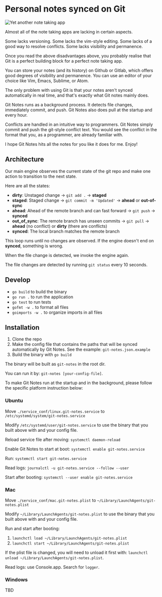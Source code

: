 Personal notes synced on Git
=============================

![Yet another note taking app](https://imgs.xkcd.com/comics/standards.png)

Almost all of the note taking apps are lacking in certain aspects.

Some lacks versioning. Some lacks the vim-style editing. Some lacks of a good way to resolve conflicts. Some lacks visibility and permanence.

Once you read the above disadvantages above, you probably realise that Git is a perfect building block for a perfect note taking app.

You can store your notes (and its history) on Github or Gitlab, which offers good degrees of visibility and permanence. You can use an editor of your choice like Vim, Emacs, Sublime, or Atom.

The only problem with using Git is that your notes aren't synced automatically in real time, and that's exactly what Git notes mainly does.

Git Notes runs as a background process. It detects file changes, immediately commit, and push. Git Notes also does pull at the startup and every hour.

Conflicts are handled in an intuitive way to programmers. Git Notes simply commit and push the git-style conflict text. You would see the conflict in the format that you, as a programmer, are already familiar with.

I hope Git Notes hits all the notes for you like it does for me. Enjoy!

  
Architecture
-------------

Our main engine observes the current state of the git repo and make one action to transition to the next state.

Here are all the states:

* __dirty__: Unstaged change -> `git add .` -> __staged__
* __staged__: Staged change -> `git commit -m 'Updated'` -> __ahead__ or __out-of-sync__
* __ahead__: Ahead of the remote branch and can fast forward -> `git push` -> __synced__
* __out_of_sync__: The remote branch has unseen commits -> `git pull` -> __ahead__ (no conflict) or __dirty__ (there are conflicts)
* __synced__: The local branch matches the remote branch

This loop runs until no changes are observed. If the engine doesn't end on __synced__, something is wrong.

When the file change is detected, we invoke the engine again.

The file changes are detected by running `git status` every 10 seconds.

  
Develop
--------

* `go build` to build the binary
* `go run .` to run the application
* `go test` to run tests
* `gofmt -w .` to format all files
* `goimports -w .` to organize imports in all files
  
  
Installation
-------------

1. Clone the repo
2. Make the config file that contains the paths that will be synced automatically by Git Notes. See the example: `git-notes.json.example`
3. Build the binary with `go build`

The binary will be built as `git-notes` in the root dir. 

You can run it by: `git-notes [your-config-file]`.

To make Git Notes run at the startup and in the background, please follow the specific platform instruction below:

### Ubuntu

Move `./service_conf/linux.git-notes.service` to `/etc/systemd/system/git-notes.service`

Modify `/etc/systemd/user/git-notes.service` to use the binary that you built above with and your config file.

Reload service file after moving: `systemctl daemon-reload`

Enable Git Notes to start at boot: `systemctl enable git-notes.service`

Run: `systemctl start git-notes.service`

Read logs: `journalctl -u git-notes.service --follow --user`

Start after booting: `systemctl --user enable git-notes.service`


### Mac

Move `./service_conf/mac.git-notes.plist` to `~/Library/LaunchAgents/git-notes.plist`

Modify `~/Library/LaunchAgents/git-notes.plist` to use the binary that you built above with and your config file.

Run and start after booting:

1. `launchctl load ~/Library/LaunchAgents/git-notes.plist`
2. `launchctl start ~/Library/LaunchAgents/git-notes.plist`

If the plist file is changed, you will need to unload it first with: `launchctl unload ~/Library/LaunchAgents/git-notes.plist`.

Read logs: use Console.app. Search for `logger`.


### Windows

TBD
